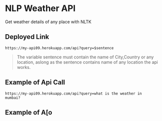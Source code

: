 # NLP Weather API

Get weather details of any place with NLTK
## Deployed Link

```
https://my-api09.herokuapp.com/api?query=$sentence
```

> The variable sentence must contain the name of City,Country or any location, aslong as the sentence contains name of any location the api works.

## Example of Api Call

```
https://my-api09.herokuapp.com/api?query=what is the weather in mumbai?
```
## Example of A[o
